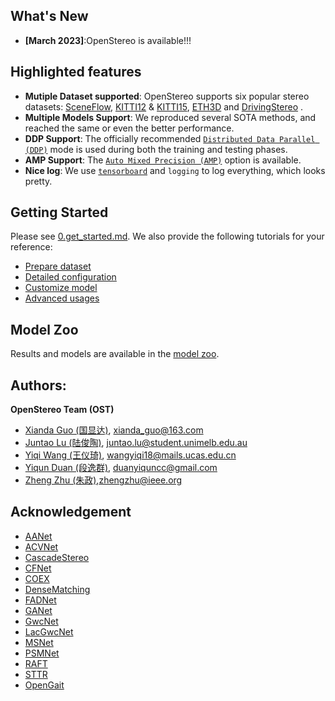 ## What's New
- **[March 2023]**:OpenStereo is available!!!

## Highlighted features
- **Mutiple Dataset supported**: OpenStereo supports six popular stereo datasets: [SceneFlow](datasets/SceneFlow/README.md), [KITTI12](datasets/KITTI12/README.md) & [KITTI15](datasets/KITTI15/README.md), 
 [ETH3D](datasets/ETH3D/README.md) and [DrivingStereo](datasets/DrivingStereo/README.md) .
- **Multiple Models Support**: We reproduced several SOTA methods, and reached the same or even the better performance. 
- **DDP Support**: The officially recommended [`Distributed Data Parallel (DDP)`](https://pytorch.org/tutorials/intermediate/ddp_tutorial.html) mode is used during both the training and testing phases.
- **AMP Support**: The [`Auto Mixed Precision (AMP)`](https://pytorch.org/tutorials/recipes/recipes/amp_recipe.html?highlight=amp) option is available.
- **Nice log**: We use [`tensorboard`](https://pytorch.org/docs/stable/tensorboard.html) and `logging` to log everything, which looks pretty.


## Getting Started

Please see [0.get_started.md](docs/0.get_started.md). We also provide the following tutorials for your reference:
- [Prepare dataset](docs/2.prepare_dataset.md)
- [Detailed configuration](docs/3.detailed_config.md)
- [Customize model](docs/4.how_to_create_your_model.md)
- [Advanced usages](docs/5.advanced_usages.md) 

## Model Zoo
Results and models are available in the [model zoo](docs/1.model_zoo.md).


## Authors:
**OpenStereo Team (OST)**
- [Xianda Guo (国显达)](https://scholar.google.com.hk/citations?hl=zh-CN&user=jPvOqgYAAAAJ), xianda_guo@163.com
- [Juntao Lu (陆俊陶)](https://github.com/ralph0813), juntao.lu@student.unimelb.edu.au
- [Yiqi Wang (王仪琦)](), wangyiqi18@mails.ucas.edu.cn
- [Yiqun Duan (段逸群)](https://github.com/duanyiqun), duanyiquncc@gmail.com
- [Zheng Zhu (朱政)](https://scholar.google.com.hk/citations?user=NmwjI0AAAAAJ&hl=zh-CN),zhengzhu@ieee.org


## Acknowledgement
- [AANet](https://github.com/haofeixu/aanet)
- [ACVNet](https://github.com/gangweiX/ACVNet)
- [CascadeStereo](https://github.com/alibaba/cascade-stereo)
- [CFNet](https://github.com/gallenszl/CFNet)
- [COEX](https://github.com/antabangun/coex)
- [DenseMatching](https://github.com/DeepMotionAIResearch/DenseMatchingBenchmark)
- [FADNet](https://github.com/HKBU-HPML/FADNet)
- [GANet](https://github.com/feihuzhang/GANet)
- [GwcNet](https://github.com/xy-guo/GwcNet)
- [LacGwcNet](https://github.com/SpadeLiu/Lac-GwcNet)
- [MSNet](https://github.com/cogsys-tuebingen/mobilestereonet)
- [PSMNet](https://github.com/JiaRenChang/PSMNet)
- [RAFT](https://github.com/princeton-vl/RAFT-Stereo)
- [STTR](https://github.com/mli0603/stereo-transformer)
- [OpenGait](https://github.com/ShiqiYu/OpenGait)

